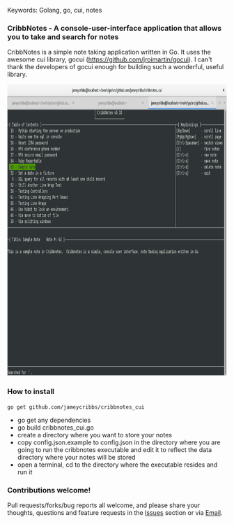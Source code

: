 Keywords: Golang, go, cui, notes

### CribbNotes - A console-user-interface application that allows you to take and search for notes

CribbNotes is a simple note taking application written in Go.  It uses the awesome cui library, gocui (https://github.com/jroimartin/gocui).  I can't thank the developers of gocui enough for building such a wonderful, useful library.

<p align="center">
  <img src="cribbnotes_cui.png" width="890" height="668" alt="CribbNotes Example App" />
</p>

### How to install

~~~
go get github.com/jameycribbs/cribbnotes_cui
~~~

- go get any dependencies
- go build cribbnotes_cui.go
- create a directory where you want to store your notes
- copy config.json.example to config.json in the directory where you are going to run the cribbnotes executable and edit it to reflect the data directory where your notes will be stored
- open a terminal, cd to the directory where the executable resides and run it


### Contributions welcome!

Pull requests/forks/bug reports all welcome, and please share your thoughts, questions and feature requests in the [Issues] section or via [Email].

[Email]: mailto:jamey.cribbs@gmail.com
[Issues]: https://github.com/jameycribbs/cribbnotes_cui/issues


